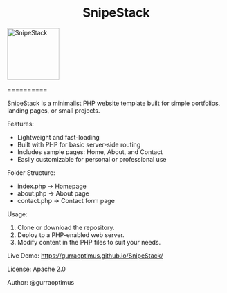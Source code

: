 <h1 align="center">SnipeStack </h1>
<img align="center" alt="SnipeStack" src="https://raw.githubusercontent.com/gurraoptimus/SnipeStack/gh-page/assets/SnipeStack.ico" alt="SnipeStack Logo" width="120" />

==========

SnipeStack is a minimalist PHP website template built for simple portfolios, landing pages, or small projects.

Features:
- Lightweight and fast-loading
- Built with PHP for basic server-side routing
- Includes sample pages: Home, About, and Contact
- Easily customizable for personal or professional use

Folder Structure:
- index.php          -> Homepage
- about.php          -> About page
- contact.php        -> Contact form page

Usage:
1. Clone or download the repository.
2. Deploy to a PHP-enabled web server.
3. Modify content in the PHP files to suit your needs.

Live Demo:
https://gurraoptimus.github.io/SnipeStack/

License:
Apache 2.0

Author:
@gurraoptimus
